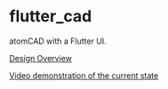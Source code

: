 # flutter_cad

atomCAD with a Flutter UI.

[Design Overview](./doc/design_overview/design_overview.md)

[Video demonstration of the current state](https://youtu.be/k4YCaMKSNzo)

 
